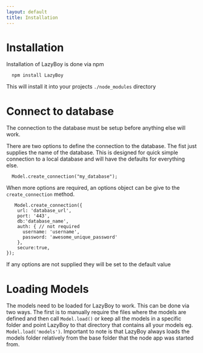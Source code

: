 ```yaml
---
layout: default
title: Installation
---
```


Installation
============

Installation of LazyBoy is done via npm

      npm install LazyBoy

This will install it into your projects `./node_modules` directory


Connect to database
===================

The connection to the database must be setup before anything else will work.

There are two options to define the connection to the database. The fist just supplies the name of the database. This is designed for quick simple connection to a local database and will have the defaults for everything else.

      Model.create_connection("my_database");

When more options are required, an options object can be give to the `create_connection` method.

       Model.create_connection({
        url: 'database_url',
        port: '443',
        db:'database_name',
        auth: { // not required
          username: 'username',
          password: 'awesome_unique_password'
        },
        secure:true,
    });

If any options are not supplied they will be set to the default value


Loading Models
==============

The models need to be loaded for LazyBoy to work. This can be done via two ways. The first is to manually require the files where the models are defined and then call `Model.load()` or 
keep all the models in a specific folder and point LazyBoy to that directory that contains all your models eg. `Model.load('models')`. Important to note is that LazyBoy always loads the models folder relatively from the base folder that the node app was started from.


<br />
<br />
